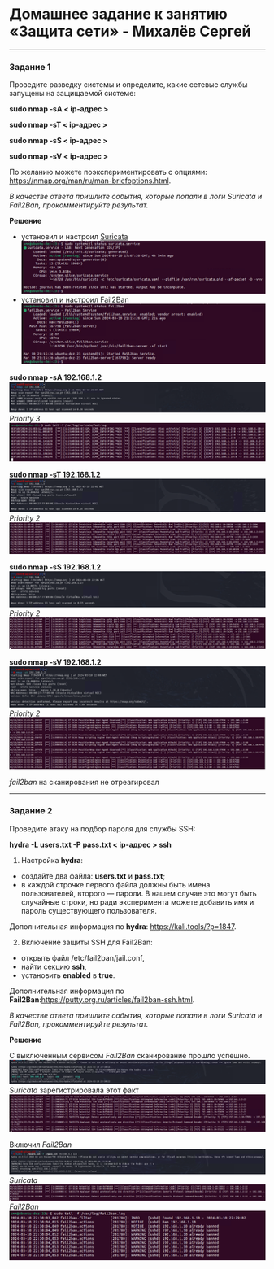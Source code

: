 # Домашнее задание к занятию «Защита сети» - Михалёв Сергей

---

### Задание 1

Проведите разведку системы и определите, какие сетевые службы запущены на защищаемой системе:

**sudo nmap -sA < ip-адрес >**

**sudo nmap -sT < ip-адрес >**

**sudo nmap -sS < ip-адрес >**

**sudo nmap -sV < ip-адрес >**

По желанию можете поэкспериментировать с опциями: https://nmap.org/man/ru/man-briefoptions.html.


*В качестве ответа пришлите события, которые попали в логи Suricata и Fail2Ban, прокомментируйте результат.*

**Решение**

- установил и настроил [Suricata](https://www.digitalocean.com/community/tutorials/how-to-install-suricata-on-ubuntu-20-04)</br>
  ![Task_1_1.png](images/Task_1_1_.png)
- установил и настроил [Fail2Ban](https://www.digitalocean.com/community/tutorials/how-to-protect-ssh-with-fail2ban-on-ubuntu-22-04)</br>
  ![Task_1_1.png](images/Task_1_2.png)

**sudo nmap -sA 192.168.1.2</br>**
![Task_1_3_2.png](images/Task_1_3_2.png)</br>
*Priority 3</br>*
![Task_1_3_1.png](images/Task_1_3_1.png)

**sudo nmap -sT 192.168.1.2</br>**
![Task_1_4_1.png](images/Task_1_4_1.png)</br>
*Priority 2</br>*
![Task_1_4_2.png](images/Task_1_4_2.png)

**sudo nmap -sS 192.168.1.2</br>**
![Task_1_5_1.png](images/Task_1_5_1.png)</br>
*Priority 2</br>*
![Task_1_5_2.png](images/Task_1_5_2.png)

**sudo nmap -sV 192.168.1.2</br>**
![Task_1_6_1.png](images/Task_1_6_1.png)</br>
*Priority 2</br>*
![Task_1_6_2.png](images/Task_1_6_2.png)

*fail2ban* на сканирования не отреагировал
  
---

### Задание 2

Проведите атаку на подбор пароля для службы SSH:

**hydra -L users.txt -P pass.txt < ip-адрес > ssh**

1. Настройка **hydra**: 
 
 - создайте два файла: **users.txt** и **pass.txt**;
 - в каждой строчке первого файла должны быть имена пользователей, второго — пароли. В нашем случае это могут быть случайные строки, но ради эксперимента можете добавить имя и пароль существующего пользователя.

Дополнительная информация по **hydra**: https://kali.tools/?p=1847.

2. Включение защиты SSH для Fail2Ban:

-  открыть файл /etc/fail2ban/jail.conf,
-  найти секцию **ssh**,
-  установить **enabled**  в **true**.

Дополнительная информация по **Fail2Ban**:https://putty.org.ru/articles/fail2ban-ssh.html.



*В качестве ответа пришлите события, которые попали в логи Suricata и Fail2Ban, прокомментируйте результат.*

**Решение**

С выключенным сервисом *Fail2Ban* сканирование прошло успешно.</br>
![Task_2_1.png](images/Task_2_1.png)</br>
*Suricata* зарегистрировала этот факт</br>
![Task_2_2.png](images/Task_2_2.png)

Включил *Fail2Ban*</br>
![Task_2_3.png](images/Task_2_3.png)</br>
*Suricata* </br>
![Task_2_4.png](images/Task_2_4.png)
*Fail2Ban* </br>
![Task_2_5.png](images/Task_2_5.png)

